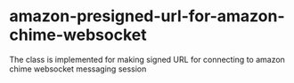 # amazon-presigned-url-for-amazon-chime-websocket
The class is implemented for making signed URL for connecting to amazon chime websocket messaging session
